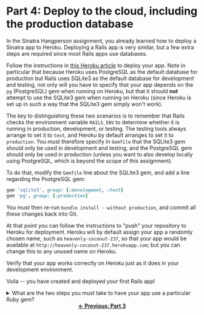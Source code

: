 # Part 4: Deploy to the cloud, including the production database

In the Sinatra Hangperson assignment, you already learned how to
deploy a Sinatra app to Heroku.
Deploying a Rails app is very similar, but a few extra steps are
required since most Rails apps use databases.

Follow the instructions in [this Heroku
article](https://devcenter.heroku.com/articles/getting-started-with-rails5) 
to deploy your app.  Note in particular that because Heroku uses
PostgreSQL as the default database for production but Rails uses
SQLite3 as the default database for development and testing, not only
will you have to specify that your app depends on the `pg`
(PostgreSQL) gem when running on Heroku, but that it should **not**
attempt to use the SQLite3 gem when running on Heroku (since Heroku is
set up in such a way that the SQLite3 gem simply won't work).

The key to distinguishing these two scenarios is to remember that
Rails checks the environment variable `RAILS_ENV` to determine whether
it is running in production, development, or testing.  The testing
tools always arrange to set it to `test`, and Heroku by default
arranges to set it to `production`.  You must therefore specify in
`Gemfile` that the SQLite3 gem should only be used in development and
testing, and the PostgreSQL gem should only be used in production
(unless you want to also develop locally using PostgreSQL, which is
beyond the scope of this assignment).  

To do that, modify the `Gemfile` line about the SQLite3 gem, and add a
line regarding the PostgreSQL gem:

```ruby
gem 'sqlite3', group: [:development, :test]
gem 'pg', group: [:production]
```

You must then re-run `bundle install --without production`, and commit all
these changes back into Git.

At that point you can follow the instructions to "push" your
repository to Heroku for deployment.
Heroku will by default assign your app a randomly
chosen name, such as `heavenly-coconut-237`, so that your app would be
available at `http://heavenly-coconut-237.herokuapp.com`; but you can
change this to any unused name on Heroku.

Verify that your app works correctly on Heroku just as it does in your
development environment.

Voila -- you have created and deployed your first Rails app!


<details>
<summary>
What are the two steps you must take to have your app use a particular
Ruby gem? 
</summary>
<blockquote>
You must add a line to your `Gemfile` to add a gem and re-run `bundle install`.
</blockquote>
</details>

<div align="center">
<b><a href="Part3.md">&larr; Previous: Part 3</a></b>
</div>
